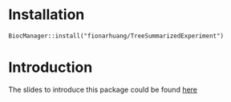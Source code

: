 # Installation
`BiocManager::install("fionarhuang/TreeSummarizedExperiment")`

# Introduction
The slides to introduce this package could be found [here](https://docs.google.com/presentation/d/16lLpiQL4ulMRjSr0nVRVcVpGBUTog41O0yLQq_uY2Gg/edit?usp=sharing)
